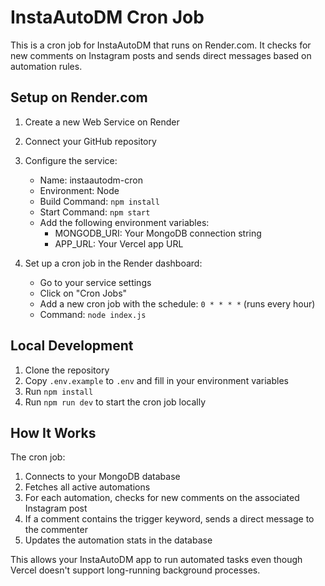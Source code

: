 # InstaAutoDM Cron Job

This is a cron job for InstaAutoDM that runs on Render.com. It checks for new comments on Instagram posts and sends direct messages based on automation rules.

## Setup on Render.com

1. Create a new Web Service on Render
2. Connect your GitHub repository
3. Configure the service:
   - Name: instaautodm-cron
   - Environment: Node
   - Build Command: `npm install`
   - Start Command: `npm start`
   - Add the following environment variables:
     - MONGODB_URI: Your MongoDB connection string
     - APP_URL: Your Vercel app URL

4. Set up a cron job in the Render dashboard:
   - Go to your service settings
   - Click on "Cron Jobs"
   - Add a new cron job with the schedule: `0 * * * *` (runs every hour)
   - Command: `node index.js`

## Local Development

1. Clone the repository
2. Copy `.env.example` to `.env` and fill in your environment variables
3. Run `npm install`
4. Run `npm run dev` to start the cron job locally

## How It Works

The cron job:
1. Connects to your MongoDB database
2. Fetches all active automations
3. For each automation, checks for new comments on the associated Instagram post
4. If a comment contains the trigger keyword, sends a direct message to the commenter
5. Updates the automation stats in the database

This allows your InstaAutoDM app to run automated tasks even though Vercel doesn't support long-running background processes.
